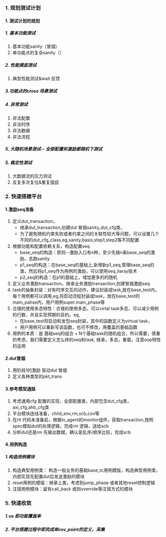 ### 1. 规划测试计划
#### 1. 测试计划的规划
##### 1. 基本功能测试
  1. 基本功能sanity（冒烟）
  2. 单功能点的复杂sanity（）
##### 2. 性能摸底测试
  1. 典型性能测试&wait 反馈
##### 3.功能点的cross 场景测试
##### 4. 异常测试
  1. 非法配置
  2. 非法时序
  3. 非法数据
  4. 非法流程
##### 5. 大随机场景测试-- 全部配置和激励都随机下测试  
##### 5. 稳定性测试
  1. 大数据流的压力测试
  2. 反复多次复位&重复插拔
   
### 2. 快速搭建平台
#### 1.激励seq准备
1. 定义dut_transaction，
   - 继承dut_transaction,创建dut 冒烟sanity_dut_cfg类，
   - 为了避免随机约束失败或者约束之间的关联性较大等问题，可以设置几个不同的dut_cfg_class,eg,sanity,basis,step1,step2等不同配置
2. 根据功能和配置依赖关系，构造配置seq
   - base_seq的构造：原则--激励入口有n种，至少先搞n条base_seq的激励，去跑sanity
   - p1_seq的构造：在base_seq的基础上,新增新p1_seq,管理base_seq的类，然后将p1_seq作为用例的激励，可以使用seq_liaray技术
   - p2_seq的构造：在p1的基础上，增加更多的的随机     
3. 定义业务激励transaction，继承业务激励transaction,创建冒烟激励seq
4. task的抽象封装：对有时序交互的动作，建议封装成task,放在base_test内，每个用例都可以调用,eg,将启动流程封装成task，放在base_test的main_pahse内，用户用例super.main_phase等
5. 合理的使用多态特性：合理的使用多态，可以virtal task多态，可以减少用例的行数，并且实现预期的目的。eg,
   - 在base_test将启动和发包seq封装，其中的函数定义为virtual task，
   - 用户用例可以重新写该函数，也可不修改，用覆盖的基础函数
6. 用例的本质：是 基础seq的组合 + N个基础task的随机组合，所以需要，慎重的考虑，我们需要定义怎么样的seq和task, 继承，多态，重载，注意oop特性的运用
#### 2.dut冒烟
1. 用阶段1的激励 驱动dut 冒烟
2. 定义各种类型的pkt_trans

#### 3.参考模型通路
1. 考虑通用cfg 配置的实现，全部配置类，内部包含dut_cfg类，axi_cfg,ahb_cfg类
1. 平台模块连线准备，child_env,rm,scb,cov等
2. 在rtl 代码未准备前，根据in_agent的monitor组件，获取transaction,按照spec模拟dut的处理逻辑，完成rm 逻辑，送给scb
3. 分析dut还是rm 先输出数据，确认是乱序/顺序比较，完成scb

#### 4.用例构造
##### 1.构造用例模块
1. 构造典型用例类： 构造一般业务的基础base_tc用例模版，构造典型用例类，内部实现先配置dut后发送激励的模块
2. reset用例的模版：继承上类，考虑到jump_phase 或者其他reset控制逻辑
3. 注错用例模块：留有call_back 或则override等注错方式的模块

### 5. 快速收敛
##### 1.vo 即功能覆盖率
##### 2. 平台搭建过程中即完成单cov_point的定义，采集
